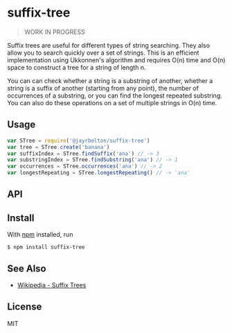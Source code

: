 # suffix-tree

> WORK IN PROGRESS

Suffix trees are useful for different types of string searching. They also allow you to search quickly over a set of strings. This is an efficient implementation using Ukkonnen's algorithm and requires O(n) time and O(n) space to construct a tree for a string of length n.

You can can check whether a string is a substring of another, whether a string is a suffix of another (starting from any point), the number of occurrences of a substring, or you can find the longest repeated substring. You can also do these operations on a set of multiple strings in O(n) time.

## Usage

```js
var STree = require('@jayrbolton/suffix-tree')
var tree = STree.create('banana')
var suffixIndex = STree.findSuffix('ana') // -> 3
var substringIndex = STree.findSubstring('ana') // -> 1
var occurrences = STree.occurrences('ana') // -> 2
var longestRepeating = STree.longestRepeating() // -> 'ana'
```

## API

## Install

With [npm](https://npmjs.org/) installed, run

```
$ npm install suffix-tree
```

## See Also

- [Wikipedia - Suffix Trees](https://en.wikipedia.org/wiki/Suffix_tree)

## License

MIT

